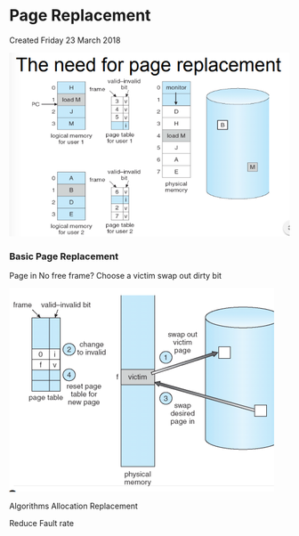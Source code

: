 # Page Replacement
Created Friday 23 March 2018

![](./Page_Replacement/pasted_image.png)

### Basic Page Replacement
Page in
No free frame?
Choose a victim
swap out
dirty bit

![](./Page_Replacement/pasted_image001.png)

Algorithms
Allocation
Replacement

Reduce Fault rate


